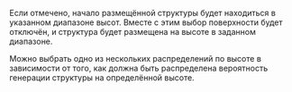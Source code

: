 Если отмечено, начало размещённой структуры будет находиться в указанном диапазоне высот.
Вместе с этим выбор поверхности будет отключён, и структура будет размещена на высоте в заданном диапазоне.

Можно выбрать одно из нескольких распределений по высоте в зависимости от того, как должна быть распределена вероятность генерации структуры на определённой высоте.